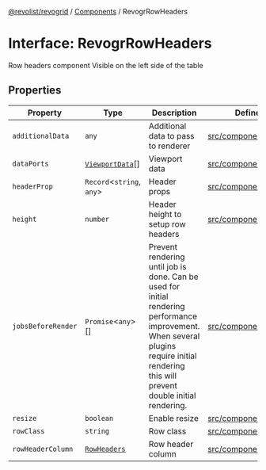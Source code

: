 [@revolist/revogrid](README.md) / [Components](Namespace.Components.md) / RevogrRowHeaders

# Interface: RevogrRowHeaders

Row headers component
Visible on the left side of the table

## Properties

| Property | Type | Description | Defined in |
| ------ | ------ | ------ | ------ |
| `additionalData` | `any` | Additional data to pass to renderer | [src/components.d.ts:592](https://github.com/revolist/revogrid/blob/1d7f63e049242097564b7da6ec33fe3875543951/src/components.d.ts#L592) |
| `dataPorts` | [`ViewportData`](TypeAlias.ViewportData.md)[] | Viewport data | [src/components.d.ts:596](https://github.com/revolist/revogrid/blob/1d7f63e049242097564b7da6ec33fe3875543951/src/components.d.ts#L596) |
| `headerProp` | `Record`\<`string`, `any`\> | Header props | [src/components.d.ts:600](https://github.com/revolist/revogrid/blob/1d7f63e049242097564b7da6ec33fe3875543951/src/components.d.ts#L600) |
| `height` | `number` | Header height to setup row headers | [src/components.d.ts:604](https://github.com/revolist/revogrid/blob/1d7f63e049242097564b7da6ec33fe3875543951/src/components.d.ts#L604) |
| `jobsBeforeRender` | `Promise`\<`any`\>[] | Prevent rendering until job is done. Can be used for initial rendering performance improvement. When several plugins require initial rendering this will prevent double initial rendering. | [src/components.d.ts:608](https://github.com/revolist/revogrid/blob/1d7f63e049242097564b7da6ec33fe3875543951/src/components.d.ts#L608) |
| `resize` | `boolean` | Enable resize | [src/components.d.ts:612](https://github.com/revolist/revogrid/blob/1d7f63e049242097564b7da6ec33fe3875543951/src/components.d.ts#L612) |
| `rowClass` | `string` | Row class | [src/components.d.ts:616](https://github.com/revolist/revogrid/blob/1d7f63e049242097564b7da6ec33fe3875543951/src/components.d.ts#L616) |
| `rowHeaderColumn` | [`RowHeaders`](Interface.RowHeaders.md) | Row header column | [src/components.d.ts:620](https://github.com/revolist/revogrid/blob/1d7f63e049242097564b7da6ec33fe3875543951/src/components.d.ts#L620) |
